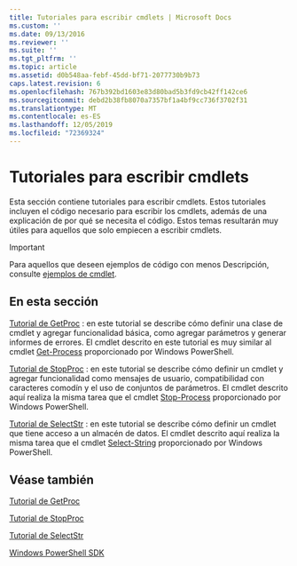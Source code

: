 ```yaml
---
title: Tutoriales para escribir cmdlets | Microsoft Docs
ms.custom: ''
ms.date: 09/13/2016
ms.reviewer: ''
ms.suite: ''
ms.tgt_pltfrm: ''
ms.topic: article
ms.assetid: d0b548aa-febf-45dd-bf71-2077730b9b73
caps.latest.revision: 6
ms.openlocfilehash: 767b392bd1603e83d80bad5b3fd9cb42ff142ce6
ms.sourcegitcommit: debd2b38fb8070a7357bf1a4bf9cc736f3702f31
ms.translationtype: MT
ms.contentlocale: es-ES
ms.lasthandoff: 12/05/2019
ms.locfileid: "72369324"
---
```

# <a name="tutorials-for-writing-cmdlets"></a>Tutoriales para escribir cmdlets

Esta sección contiene tutoriales para escribir cmdlets. Estos tutoriales incluyen el código necesario para escribir los cmdlets, además de una explicación de por qué se necesita el código. Estos temas resultarán muy útiles para aquellos que solo empiecen a escribir cmdlets.

> [!IMPORTANT]
> Para aquellos que deseen ejemplos de código con menos Descripción, consulte [ejemplos de cmdlet](./cmdlet-samples.md).

## <a name="in-this-section"></a>En esta sección

[Tutorial de GetProc](./getproc-tutorial.md) : en este tutorial se describe cómo definir una clase de cmdlet y agregar funcionalidad básica, como agregar parámetros y generar informes de errores. El cmdlet descrito en este tutorial es muy similar al cmdlet [Get-Process](/powershell/module/Microsoft.PowerShell.Management/Get-Process) proporcionado por Windows PowerShell.

[Tutorial de StopProc](./stopproc-tutorial.md) : en este tutorial se describe cómo definir un cmdlet y agregar funcionalidad como mensajes de usuario, compatibilidad con caracteres comodín y el uso de conjuntos de parámetros. El cmdlet descrito aquí realiza la misma tarea que el cmdlet [Stop-Process](/powershell/module/Microsoft.PowerShell.Management/Stop-Process) proporcionado por Windows PowerShell.

[Tutorial de SelectStr](./selectstr-tutorial.md) : en este tutorial se describe cómo definir un cmdlet que tiene acceso a un almacén de datos. El cmdlet descrito aquí realiza la misma tarea que el cmdlet [Select-String](/powershell/module/microsoft.powershell.utility/select-string) proporcionado por Windows PowerShell.

## <a name="see-also"></a>Véase también

[Tutorial de GetProc](./getproc-tutorial.md)

[Tutorial de StopProc](./stopproc-tutorial.md)

[Tutorial de SelectStr](./selectstr-tutorial.md)

[Windows PowerShell SDK](../windows-powershell-reference.md)
